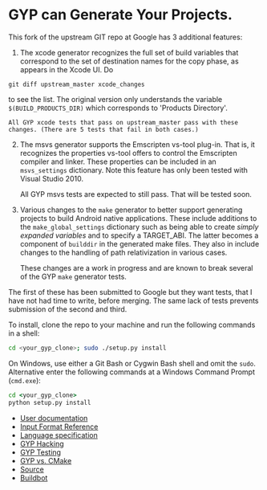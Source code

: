GYP can Generate Your Projects.
===================================

This fork of the upstream GIT repo at Google has 3 additional features:

1. The xcode generator recognizes the full set of build variables
that correspond to the set of destination names for the copy phase,
as appears in the Xcode UI. Do
 ```
 git diff upstream_master xcode_changes
 ```
 to see the list. The original version only understands
 the variable `$(BUILD_PRODUCTS_DIR)` which corresponds to
 'Products Directory'.

    All GYP xcode tests that pass on upstream_master pass with these
    changes. (There are 5 tests that fail in both cases.)

2. The msvs generator supports the Emscripten vs-tool plug-in.
That is, it recognizes the properties vs-tool offers to
control the Emscripten compiler and linker. These properties
can be included in an `msvs_settings` dictionary. Note this feature
has only been tested with Visual Studio 2010.

    All GYP msvs tests are expected to still pass. That will be tested soon.
    
3. Various changes to the `make` generator to better support generating
projects to build Android native applications. These include additions
to the `make_global_settings` dictionary such as being able to create
 _simply expanded variables_ and to specify a TARGET_ABI. The latter
 becomes a component of `builddir` in the generated make files. They
 also in include changes to the handling of path relativization in
 various cases.
 
    These changes are a work in progress and are known to break several
    of the GYP `make` generator tests.

The first of these has been submitted to Google but they want
tests, that I have not had time to write, before merging. The
same lack of tests prevents submission of the second and third.

To install, clone the repo to your machine and run the following
commands in a shell:
```bash
cd <your_gyp_clone>; sudo ./setup.py install
```
On Windows, use either a Git Bash or Cygwin Bash shell and omit the
`sudo`. Alternative enter the following commands at a Windows Command
Prompt (`cmd.exe`):
```cmd
cd <your_gyp_clone>
python setup.py install
```

* [User documentation](/docs/UserDocumentation.md)
* [Input Format Reference](/docs/InputFormatReference.md)
* [Language specification](/docs/LanguageSpecification.md)
* [GYP Hacking](/docs/Hacking.md)
* [GYP Testing](/docs/Testing.md)
* [GYP vs. CMake](/docs/GypVsCMake.md)
* [Source](/docs/Source.md)
* [Buildbot](/docs/Buildbot.md)
